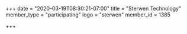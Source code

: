 +++
date = "2020-03-19T08:30:21-07:00"
title = "Sterwen Technology"
member_type = "participating"
logo = "sterwen"
member_id = 1385

+++
